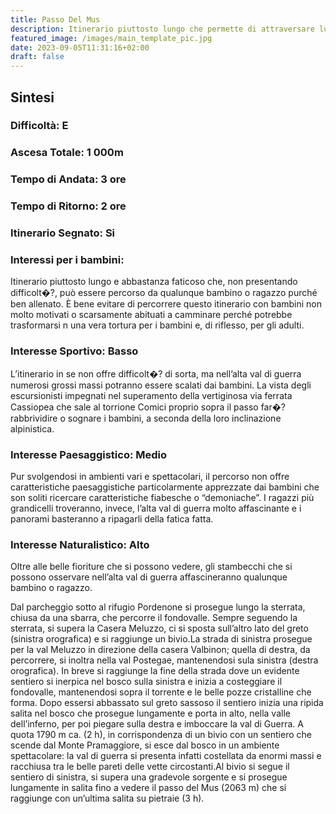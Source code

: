 ```yaml
---
title: Passo Del Mus
description: Itinerario piuttosto lungo che permette di attraversare luoghi isolati in un ambiente selvaggio e affascinante. Essendo un percorso piuttosto lungo e abbastanza faticoso è adatto esclusivamente a ragazzi ben allenti.
featured_image: /images/main_template_pic.jpg
date: 2023-09-05T11:31:16+02:00
draft: false
---
```



## Sintesi
### Difficoltà: E
### Ascesa Totale: 1 000m
### Tempo di Andata: 3 ore
### Tempo di Ritorno: 2 ore
### Itinerario Segnato: Si
### Interessi per i bambini:
 Itinerario piuttosto lungo e abbastanza faticoso che, non presentando difficolt�?, può essere percorso da qualunque bambino o ragazzo purché ben allenato. È bene evitare di percorrere questo itinerario con bambini non molto motivati o scarsamente abituati a camminare perché potrebbe trasformarsi n una vera tortura per i bambini e, di riflesso, per gli adulti.
### Interesse Sportivo: Basso
L’itinerario in se non offre difficolt�? di sorta, ma nell’alta val di guerra numerosi grossi massi potranno essere scalati dai bambini. La vista degli escursionisti impegnati nel superamento della vertiginosa via ferrata Cassiopea che sale al torrione Comici proprio sopra il passo far�? rabbrividire o sognare i bambini, a seconda della loro inclinazione alpinistica.

### Interesse Paesaggistico: Medio
Pur svolgendosi in ambienti vari e spettacolari, il percorso non offre caratteristiche paesaggistiche particolarmente apprezzate dai bambini che son soliti ricercare caratteristiche fiabesche o “demoniache”. I ragazzi più grandicelli troveranno, invece, l’alta val di guerra molto affascinante e i panorami basteranno a ripagarli della fatica fatta.

### Interesse Naturalistico: Alto
Oltre alle belle fioriture che si possono vedere, gli stambecchi che si possono osservare nell’alta val di guerra affascineranno qualunque bambino o ragazzo.

Dal parcheggio sotto al rifugio Pordenone si prosegue lungo la sterrata, chiusa da una sbarra, che percorre il fondovalle. Sempre seguendo la sterrata, si supera la Casera Meluzzo, ci si sposta sull’altro lato del greto (sinistra orografica) e si raggiunge un bivio.La strada di sinistra prosegue per la val Meluzzo in direzione della casera Valbinon; quella di destra, da percorrere, si inoltra nella val Postegae, mantenendosi sula sinistra (destra orografica). In breve si raggiunge la fine della strada dove un evidente sentiero si inerpica nel bosco sulla sinistra e inizia a costeggiare il fondovalle, mantenendosi sopra il torrente e le belle pozze cristalline che forma. Dopo essersi abbassato sul greto sassoso il sentiero inizia una ripida salita nel bosco che prosegue lungamente e porta in alto, nella valle dell’inferno, per poi piegare sulla destra e imboccare la val di Guerra.
A quota 1790 m ca. (2 h), in corrispondenza di un bivio con un sentiero che scende dal Monte Pramaggiore, si esce dal bosco in un ambiente spettacolare: la val di guerra si presenta infatti costellata da enormi massi e racchiusa tra le belle pareti delle vette circostanti.Al bivio si segue il sentiero di sinistra, si supera una gradevole sorgente e si prosegue lungamente in salita fino a vedere il passo del Mus (2063 m) che si raggiunge con un’ultima salita su pietraie (3 h).



